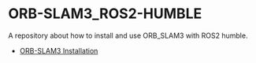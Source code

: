 # ORB-SLAM3_ROS2-HUMBLE
A repository about how to install and use ORB_SLAM3 with ROS2 humble.

* [ORB-SLAM3 Installation](docs/ORB_SLAM3-install.md)
